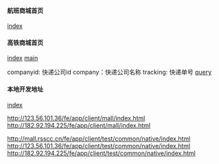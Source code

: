 #### 航班商城首页
[index](https://hbmall.rsscc.cn/fe/app/client/mall/index.html)

#### 高铁商城首页
[index](https://mall.rsscc.cn/fe/app/client/mall/index.html)
[main](http://mall.rsscc.cn/fe/app/client/mall/html/active-page/crowd/main.html)


companyid: 快递公司id
​company：快递公司名称
​tracking: 快递单号
[query](https://mall.rsscc.cn/fe/app/client/mall/html/detail-page/express-info.html?tracking=xxx&company=xxx&companyid=xxx)


#### 本地开发地址
[index](http://mall.rsscc.cn/fe/app/client/mall/index.html)

http://123.56.101.36/fe/app/client/mall/index.html
http://182.92.194.225/fe/app/client/mall/index.html

http://mall.rsscc.cn/fe/app/client/test/common/native/index.html
http://123.56.101.36/fe/app/client/test/common/native/index.html
http://182.92.194.225/fe/app/client/test/common/native/index.html